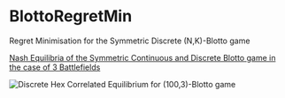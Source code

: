 # BlottoRegretMin
Regret Minimisation for the Symmetric Discrete (N,K)-Blotto game

[Nash Equilibria of the Symmetric Continuous and
Discrete Blotto game in the case of 3 Battlefields](https://github.com/raahweng/BlottoRegretMin/blob/main/BlottoRM.pdf)

![Discrete Hex Correlated Equilibrium for (100,3)-Blotto game](https://github.com/raahweng/BlottoRegretMin/assets/55945020/1dbe1cf1-7925-4e68-a4a3-3b133058d725)

